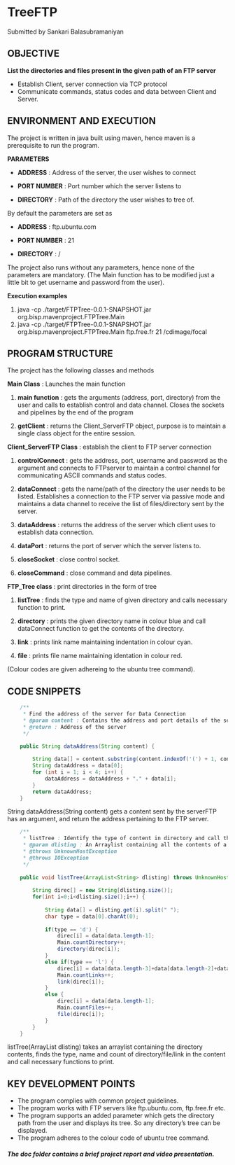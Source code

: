 # TreeFTP 

Submitted by Sankari Balasubramaniyan

## **OBJECTIVE**

**List the directories and files present in the given path of an FTP server**

- Establish Client, server connection via TCP protocol
- Communicate commands, status codes and data between Client and Server.

## **ENVIRONMENT AND EXECUTION**

The project is written in java built using maven, hence maven is a prerequisite to run the program. 

**PARAMETERS** 

- **ADDRESS** : Address of the server, the user wishes to connect

- **PORT NUMBER** : Port number which the server listens to

- **DIRECTORY** : Path of the directory the user wishes to tree of.

By default the parameters are set as 

- **ADDRESS** : ftp.ubuntu.com

- **PORT NUMBER** : 21

- **DIRECTORY** : /

The project also runs without any parameters, hence none of the parameters are mandatory. (The Main function has to be modified just a little bit to get username and password from the user). 

**Execution examples**

1.	 java -cp ./target/FTPTree-0.0.1-SNAPSHOT.jar org.bisp.mavenproject.FTPTree.Main
2.	java -cp ./target/FTPTree-0.0.1-SNAPSHOT.jar org.bisp.mavenproject.FTPTree.Main ftp.free.fr 21 /cdimage/focal

## **PROGRAM STRUCTURE**

The project has the following classes and methods

**Main Class** : Launches the main function

1.	**main function** : gets the arguments (address, port, directory) from the user and calls to establish control and data channel. Closes the sockets and pipelines by the end of the program

2.	**getClient** : returns the Client_ServerFTP object, purpose is to maintain a single class object for the entire session.

**Client_ServerFTP Class** : establish the client to FTP server connection

1.	**controlConnect** : gets the address, port, username and password as the argument and connects to FTPserver to maintain a control channel for communicating ASCII commands and status codes.

2.	**dataConnect** : gets the name/path of the directory the user needs to be listed. Establishes a connection to the FTP server via passive mode and maintains a data channel to receive the list of files/directory sent by the server.

3.	**dataAddress** : returns the address of the server which client uses to establish data connection.

4.	**dataPort** : returns the port of server which the server listens to.

5.	**closeSocket** : close control socket.

6.	**closeCommand** : close command and data pipelines.

**FTP_Tree class** : print directories in the form of tree

1.	**listTree** : finds the type and name of given directory and calls necessary function to print.

2.	**directory** : prints the given directory name in colour blue and call dataConnect function to get the contents of the directory.

3.	**link** : prints link name maintaining indentation in colour cyan.

4.	**file** : prints file name maintaining identation in colour red.

(Colour codes are given adhereing to the ubuntu tree command).

## **CODE SNIPPETS**

```java
    /**
	 * Find the address of the server for Data Connection
	 * @param content : Contains the address and port details of the server sent by it
	 * @return : Address of the server
	 */

    public String dataAddress(String content) {
		
		String data[] = content.substring(content.indexOf('(') + 1, content.indexOf(')')).split(",");
		String dataAddress = data[0];
		for (int i = 1; i < 4; i++) {
			dataAddress = dataAddress + "." + data[i];
		}
		return dataAddress;
	}
```
String dataAddress(String content) gets a content sent by the serverFTP has an argument, and return the address pertaining to the FTP server.

```java
    /**
	 * listTree : Identify the type of content in directory and call the pertaining function to print 
	 * @param dlisting : An Arraylist containing all the contents of a subsequent directory
	 * @throws UnknownHostException
	 * @throws IOException
	 */
	
	public void listTree(ArrayList<String> dlisting) throws UnknownHostException, IOException {
		
		String direc[] = new String[dlisting.size()];
		for(int i=0;i<dlisting.size();i++) {
			
			String data[] = dlisting.get(i).split(" ");
			char type = data[0].charAt(0);
			
			if(type == 'd') {
				direc[i] = data[data.length-1];
				Main.countDirectory++;
				directory(direc[i]);
			}
			else if(type == 'l') {
				direc[i] = data[data.length-3]+data[data.length-2]+data[data.length-1];
				Main.countLinks++;
				link(direc[i]);
			}
			else {
				direc[i] = data[data.length-1];
				Main.countFiles++;
				file(direc[i]);
			}
		}
	}
```
listTree(ArrayList<String> dlisting) takes an arraylist containing the directory contents, finds the type, name and count of directory/file/link in the content and call necessary functions to print.

## **KEY DEVELOPMENT POINTS**

- The program complies with common project guidelines.
- The program works with FTP servers like ftp.ubuntu.com, ftp.free.fr etc.
- The program supports an added parameter which gets the directory path from the user and displays its tree. So any directory’s tree can be displayed.
- The program adheres to the colour code of ubuntu tree command. 

#### _The doc folder contains a brief project report and video presentation._

